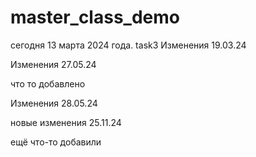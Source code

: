 # master_class_demo
сегодня 13 марта 2024 года.
task3
Изменения 19.03.24

Изменения 27.05.24

что то добавлено

Изменения 28.05.24

новые изменения 25.11.24

ещё что-то добавили